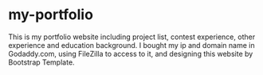 # my-portfolio
This is my portfolio website including project list, contest experience, other experience and education background. 
I bought my ip and domain name in Godaddy.com, using FileZilla to access to it, and designing this website by Bootstrap Template.

